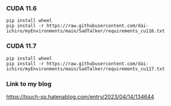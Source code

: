 ### CUDA 11.6
~~~
pip install wheel
pip install -r https://raw.githubusercontent.com/dai-ichiro/myEnvironments/main/SadTalker/requirements_cu116.txt
~~~

### CUDA 11.7
~~~
pip install wheel
pip install -r https://raw.githubusercontent.com/dai-ichiro/myEnvironments/main/SadTalker/requirements_cu117.txt
~~~

### Link to my blog
https://touch-sp.hatenablog.com/entry/2023/04/14/134644
